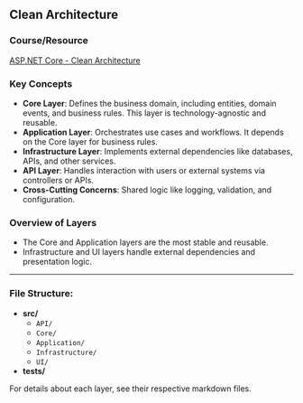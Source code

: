 ## **Clean Architecture**

### **Course/Resource**  
[ASP.NET Core - Clean Architecture](https://www.youtube.com/watch?v=gGa7SLk1-0Q)

### **Key Concepts**
- **Core Layer**: Defines the business domain, including entities, domain events, and business rules. This layer is technology-agnostic and reusable.
- **Application Layer**: Orchestrates use cases and workflows. It depends on the Core layer for business rules.
- **Infrastructure Layer**: Implements external dependencies like databases, APIs, and other services.
- **API Layer**: Handles interaction with users or external systems via controllers or APIs.
- **Cross-Cutting Concerns**: Shared logic like logging, validation, and configuration.

### **Overview of Layers**
- The Core and Application layers are the most stable and reusable.
- Infrastructure and UI layers handle external dependencies and presentation logic.

---

### **File Structure**:
- **src/**  
  - `API/`  
  - `Core/`  
  - `Application/`  
  - `Infrastructure/`  
  - `UI/`
- **tests/**

For details about each layer, see their respective markdown files.
